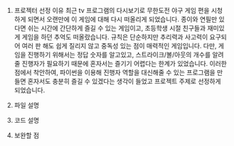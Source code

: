 1. 프로젝터 선정 이유
   최근 tv 프로그램의 다시보기로 무한도전 야구 게임 편을 시청하게 되면서 오랜만에 이 게임에 대해 다시 떠올리게 되었습니다. 종이와 연필만 있다면 쉬는 시간에 간단하게 즐길 수 있는 게임이고, 초등학생 시절 친구들과 재미있게 게임을 하던 추억도 떠올랐습니다.
   규칙은 단순하지만 추리력과 사고력이 요구되어 여러 판 해도 쉽게 질리지 않고 중독성 있는 점이 매력적인 게임입니다. 다만, 게임을 진행하기 위해서는 정답 숫자를 알고있고, 스트라이크/볼/아웃의 개수를 알려줄 진행자가 필요하기 때문에 혼자서는 즐기기 어렵다는 한계가 있었습니다. 이러한 점에서 착안하여, 파이썬을 이용해 진행자 역할을 대신해줄 수 있는 프로그램을 만들면 혼자서도 충분히 즐길 수 있겠다는 생각이 들었고 프로젝트 주제로 선정하게 되었습니다.
   
2. 파일 설명
4. 코드 설명
5. 보완할 점
